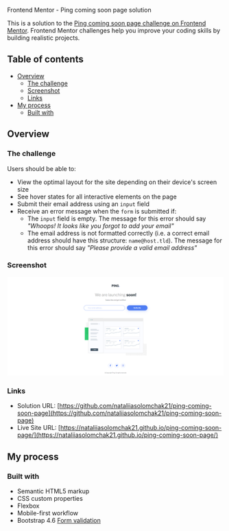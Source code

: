  Frontend Mentor - Ping coming soon page solution

This is a solution to the [Ping coming soon page challenge on Frontend Mentor](https://www.frontendmentor.io/challenges/ping-single-column-coming-soon-page-5cadd051fec04111f7b848da). Frontend Mentor challenges help you improve your coding skills by building realistic projects. 

## Table of contents

- [Overview](#overview)
  - [The challenge](#the-challenge)
  - [Screenshot](#screenshot)
  - [Links](#links)
- [My process](#my-process)
  - [Built with](#built-with)

## Overview

### The challenge

Users should be able to:

- View the optimal layout for the site depending on their device's screen size
- See hover states for all interactive elements on the page
- Submit their email address using an `input` field
- Receive an error message when the `form` is submitted if:
	- The `input` field is empty. The message for this error should say *"Whoops! It looks like you forgot to add your email"*
	- The email address is not formatted correctly (i.e. a correct email address should have this structure: `name@host.tld`). The message for this error should say *"Please provide a valid email address"*

### Screenshot

![Screenshot](/Screenshot%202024-04-22%20152223.png)

### Links

- Solution URL: [https://github.com/nataliiasolomchak21/ping-coming-soon-page](https://github.com/nataliiasolomchak21/ping-coming-soon-page)
- Live Site URL: [https://nataliiasolomchak21.github.io/ping-coming-soon-page/](https://nataliiasolomchak21.github.io/ping-coming-soon-page/)

## My process

### Built with

- Semantic HTML5 markup
- CSS custom properties
- Flexbox
- Mobile-first workflow
- Bootstrap 4.6 [Form validation](https://getbootstrap.com/docs/4.6/components/forms/?#validation)